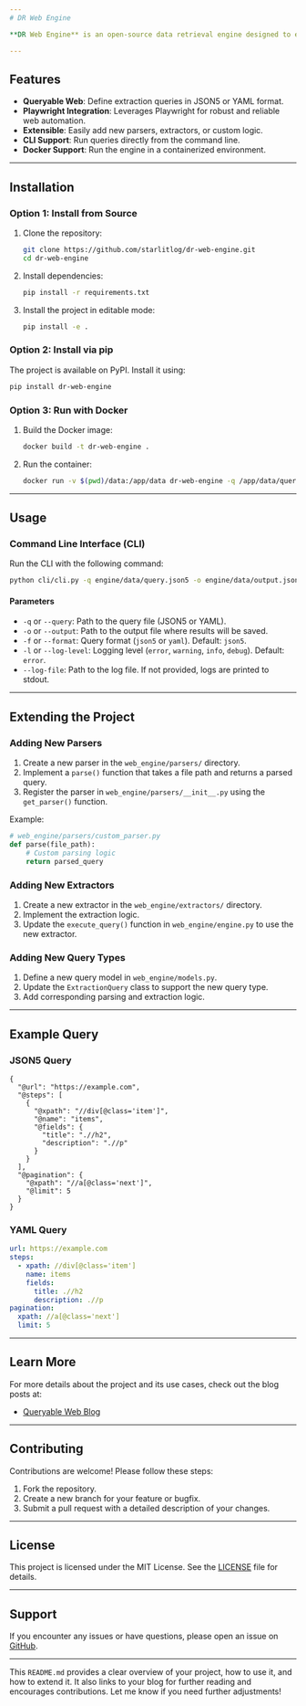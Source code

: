 ```yaml
---
# DR Web Engine

**DR Web Engine** is an open-source data retrieval engine designed to extract structured data from web pages using Playwright. It allows users to define queries in JSON5 or YAML format and execute them to retrieve data from websites. The project is highly extensible and can be used for web scraping, data extraction, and automation tasks.

---
```


## Features
- **Queryable Web**: Define extraction queries in JSON5 or YAML format.
- **Playwright Integration**: Leverages Playwright for robust and reliable web automation.
- **Extensible**: Easily add new parsers, extractors, or custom logic.
- **CLI Support**: Run queries directly from the command line.
- **Docker Support**: Run the engine in a containerized environment.

---

## Installation

### **Option 1: Install from Source**
1. Clone the repository:
   ```bash
   git clone https://github.com/starlitlog/dr-web-engine.git
   cd dr-web-engine
   ```
2. Install dependencies:
   ```bash
   pip install -r requirements.txt
   ```
3. Install the project in editable mode:
   ```bash
   pip install -e .
   ```

### **Option 2: Install via pip**
The project is available on PyPI. Install it using:
```bash
pip install dr-web-engine
```

### **Option 3: Run with Docker**
1. Build the Docker image:
   ```bash
   docker build -t dr-web-engine .
   ```
2. Run the container:
   ```bash
   docker run -v $(pwd)/data:/app/data dr-web-engine -q /app/data/query.json5 -o /app/data/output.json
   ```

---

## Usage

### **Command Line Interface (CLI)**
Run the CLI with the following command:
```bash
python cli/cli.py -q engine/data/query.json5 -o engine/data/output.json
```

#### **Parameters**
- `-q` or `--query`: Path to the query file (JSON5 or YAML).
- `-o` or `--output`: Path to the output file where results will be saved.
- `-f` or `--format`: Query format (`json5` or `yaml`). Default: `json5`.
- `-l` or `--log-level`: Logging level (`error`, `warning`, `info`, `debug`). Default: `error`.
- `--log-file`: Path to the log file. If not provided, logs are printed to stdout.

---

## Extending the Project

### **Adding New Parsers**
1. Create a new parser in the `web_engine/parsers/` directory.
2. Implement a `parse()` function that takes a file path and returns a parsed query.
3. Register the parser in `web_engine/parsers/__init__.py` using the `get_parser()` function.

Example:
```python
# web_engine/parsers/custom_parser.py
def parse(file_path):
    # Custom parsing logic
    return parsed_query
```

### **Adding New Extractors**
1. Create a new extractor in the `web_engine/extractors/` directory.
2. Implement the extraction logic.
3. Update the `execute_query()` function in `web_engine/engine.py` to use the new extractor.

### **Adding New Query Types**
1. Define a new query model in `web_engine/models.py`.
2. Update the `ExtractionQuery` class to support the new query type.
3. Add corresponding parsing and extraction logic.

---

## Example Query

### **JSON5 Query**
```json5
{
  "@url": "https://example.com",
  "@steps": [
    {
      "@xpath": "//div[@class='item']",
      "@name": "items",
      "@fields": {
        "title": ".//h2",
        "description": ".//p"
      }
    }
  ],
  "@pagination": {
    "@xpath": "//a[@class='next']",
    "@limit": 5
  }
}
```

### **YAML Query**
```yaml
url: https://example.com
steps:
  - xpath: //div[@class='item']
    name: items
    fields:
      title: .//h2
      description: .//p
pagination:
  xpath: //a[@class='next']
  limit: 5
```

---

## Learn More
For more details about the project and its use cases, check out the blog posts at:
- [Queryable Web Blog](https://ylli.prifti.us/category/queryable-web/)

---

## Contributing
Contributions are welcome! Please follow these steps:
1. Fork the repository.
2. Create a new branch for your feature or bugfix.
3. Submit a pull request with a detailed description of your changes.

---

## License
This project is licensed under the MIT License. See the [LICENSE](LICENSE) file for details.

---

## Support
If you encounter any issues or have questions, please open an issue on [GitHub](https://github.com/starlitlog/dr-web-engine/issues).

---

This `README.md` provides a clear overview of your project, how to use it, and how to extend it. It also links to your blog for further reading and encourages contributions. Let me know if you need further adjustments!